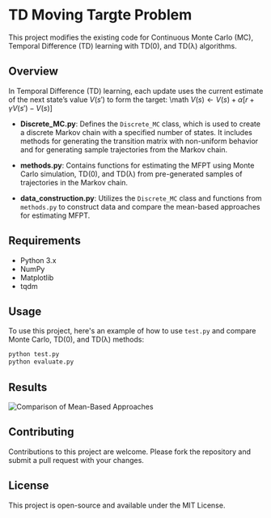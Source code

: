 # TD Moving Targte Problem

This project modifies the existing code for Continuous Monte Carlo (MC), Temporal Difference (TD) learning with TD(0), and TD(λ) algorithms.

## Overview

In Temporal Difference (TD) learning, each update uses the current estimate of the next state’s value $V(s')$ to form the target:
\math $V(s) \leftarrow V(s)+\alpha[r+\gamma V(s')-V(s)]$
- **Discrete_MC.py**: Defines the `Discrete_MC` class, which is used to create a discrete Markov chain with a specified number of states. It includes methods for generating the transition matrix with non-uniform behavior and for generating sample trajectories from the Markov chain.

- **methods.py**: Contains functions for estimating the MFPT using Monte Carlo simulation, TD(0), and TD(λ) from pre-generated samples of trajectories in the Markov chain.

- **data_construction.py**: Utilizes the `Discrete_MC` class and functions from `methods.py` to construct data and compare the mean-based approaches for estimating MFPT.

## Requirements

- Python 3.x
- NumPy
- Matplotlib
- tqdm

## Usage

To use this project, here's an example of how to use `test.py` and compare Monte Carlo, TD(0), and TD(λ) methods:

``` python
python test.py
python evaluate.py
```

## Results 
![Comparison of Mean-Based Approaches](results/comparison_of_mean_based_approaches.png)

## Contributing

Contributions to this project are welcome. Please fork the repository and submit a pull request with your changes.

## License

This project is open-source and available under the MIT License.
